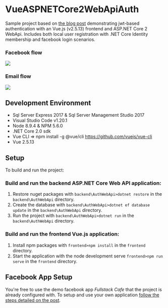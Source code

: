 # VueASPNETCore2WebApiAuth
Sample project based on <a href="https://fullstackmark.com/post/16/user-authentication-with-vuejs-aspnet-core-2-and-facebook-login">the blog post</a> demonstrating jwt-based authentication with an Vue.js (v2.5.13) frontend and ASP.NET Core 2 WebApi. Includes both local user registration with .NET Core Identity membership and facebook login scenarios.

### Facebook flow
<img src="https://fullstackmark.com/img/posts/16/vue-spa-aspnet-core-web-api-authentication-with-facebook-login-flow.gif" />

### Email flow
<img src="https://fullstackmark.com/img/posts/16/vue-spa-aspnet-core-web-api-authentication-with-email-signup-flow.gif" />


## Development Environment
- Sql Server Express 2017 & Sql Server Management Studio 2017
- Visual Studio Code v1.20.1
- Node 8.9.4 & NPM 5.6.0
- .NET Core 2.0 sdk
- Vue CLI => npm install -g @vue/cli https://github.com/vuejs/vue-cli
- Vue 2.5.13

## Setup
To build and run the project:

### Build and run the backend ASP.NET Core Web API application:
1. Restore nuget packages with `backend\AuthWebApi>dotnet restore` in the `backend\AuthWebApi` directory.
2. Create the database with `backend\AuthWebApi>dotnet ef database update` in the `backend\AuthWebApi` directory.
3. Run the project with `backend\AuthWebApi>dotnet run` in the `backend\AuthWebApi` directory.

### Build and run the frontend Vue.js application:
1. Install npm packages with `frontend>npm install` in the `frontend` directory.
2. Start the application with the node development serve `frontend>npm run serve` in the `frontend` directory.

## Facebook App Setup
You're free to use the demo facebook app _Fullstack Cafe_ that the project is already configured with.  To setup and use your own application <a href="https://fullstackmark.com/post/16/user-authentication-with-vuejs-aspnet-core-2-and-facebook-login#creating-a-facebook-application">follow the steps detailed on the post</a>.
